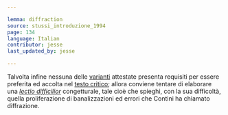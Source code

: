 ```yaml
---

lemma: diffraction
source: stussi_introduzione_1994
page: 134
language: Italian
contributor: jesse
last_updated_by: jesse

---
```


Talvolta infine nessuna delle [varianti](variant.html) attestate presenta requisiti per essere preferita ed accolta nel [testo critico](textCritical.html); allora conviene tentare di elaborare una _[lectio difficilior](lectioDifficilior.html)_ congetturale, tale cioè che spieghi, con la sua difficoltà, quella proliferazione di banalizzazioni ed errori che Contini ha chiamato diffrazione.
